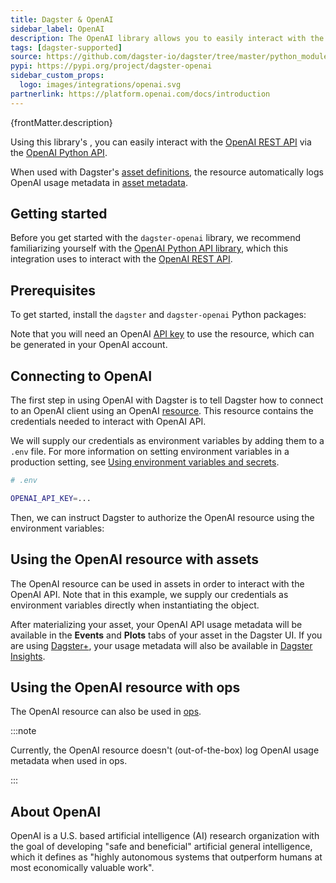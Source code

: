 ```yaml
---
title: Dagster & OpenAI
sidebar_label: OpenAI
description: The OpenAI library allows you to easily interact with the OpenAI REST API using the OpenAI Python API to build AI steps into your Dagster pipelines. You can also log OpenAI API usage metadata in Dagster Insights, giving you detailed observability on API call credit consumption.
tags: [dagster-supported]
source: https://github.com/dagster-io/dagster/tree/master/python_modules/libraries/dagster-openai
pypi: https://pypi.org/project/dagster-openai
sidebar_custom_props:
  logo: images/integrations/openai.svg
partnerlink: https://platform.openai.com/docs/introduction
---
```


<p>{frontMatter.description}</p>

Using this library's <PyObject section="libraries" module="dagster_openai" object="OpenAIResource" />, you can easily interact with the [OpenAI REST API](https://platform.openai.com/docs/introduction) via the [OpenAI Python API](https://github.com/openai/openai-python).

When used with Dagster's [asset definitions](/guides/build/assets/defining-assets), the resource automatically logs OpenAI usage metadata in [asset metadata](/guides/build/assets/metadata-and-tags).

## Getting started

Before you get started with the `dagster-openai` library, we recommend familiarizing yourself with the [OpenAI Python API library](https://github.com/openai/openai-python), which this integration uses to interact with the [OpenAI REST API](https://platform.openai.com/docs/introduction).

## Prerequisites

To get started, install the `dagster` and `dagster-openai` Python packages:

<PackageInstallInstructions packageName="dagster-openai" />

Note that you will need an OpenAI [API key](https://platform.openai.com/api-keys) to use the resource, which can be generated in your OpenAI account.

## Connecting to OpenAI

The first step in using OpenAI with Dagster is to tell Dagster how to connect to an OpenAI client using an OpenAI [resource](/guides/build/external-resources). This resource contains the credentials needed to interact with OpenAI API.

We will supply our credentials as environment variables by adding them to a `.env` file. For more information on setting environment variables in a production setting, see [Using environment variables and secrets](/guides/operate/configuration/using-environment-variables-and-secrets).

```bash
# .env

OPENAI_API_KEY=...
```

Then, we can instruct Dagster to authorize the OpenAI resource using the environment variables:

<CodeExample
  path="docs_snippets/docs_snippets/integrations/openai/resource.py"
  startAfter="start_example"
  endBefore="end_example"
/>

## Using the OpenAI resource with assets

The OpenAI resource can be used in assets in order to interact with the OpenAI API. Note that in this example, we supply our credentials as environment variables directly when instantiating the <PyObject section="definitions" module="dagster" object="Definitions" /> object.

<CodeExample
  path="docs_snippets/docs_snippets/integrations/openai/assets.py"
  startAfter="start_example"
  endBefore="end_example"
/>

After materializing your asset, your OpenAI API usage metadata will be available in the **Events** and **Plots** tabs of your asset in the Dagster UI. If you are using [Dagster+](/deployment/dagster-plus), your usage metadata will also be available in [Dagster Insights](/guides/log-debug/insights).

## Using the OpenAI resource with ops

The OpenAI resource can also be used in [ops](/guides/build/ops).

:::note

Currently, the OpenAI resource doesn't (out-of-the-box) log OpenAI usage metadata when used in ops.

:::

<CodeExample
  startAfter="start_example"
  endBefore="end_example"
  path="docs_snippets/docs_snippets/integrations/openai/ops.py"
/>

## About OpenAI

OpenAI is a U.S. based artificial intelligence (AI) research organization with the goal of developing "safe and beneficial" artificial general intelligence, which it defines as "highly autonomous systems that outperform humans at most economically valuable work".
